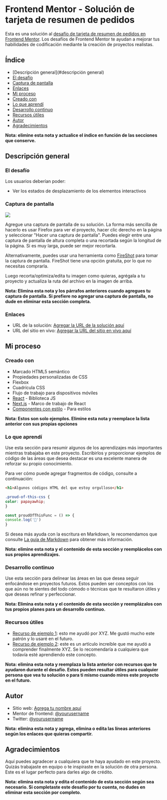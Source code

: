 # Frontend Mentor - Solución de tarjeta de resumen de pedidos

Esta es una solución al [desafío de tarjeta de resumen de pedidos en Frontend Mentor](https://www.frontendmentor.io/challenges/order-summary-component-QlPmajDUj). Los desafíos de Frontend Mentor te ayudan a mejorar tus habilidades de codificación mediante la creación de proyectos realistas.

## Índice

- [Descripción general](#descripción general)
- [El desafío](#el-desafío)
- [Captura de pantalla](#captura-de-pantalla)
- [Enlaces](#enlaces)
- [Mi proceso](#mi-proceso)
- [Creado con](#creada-con)
- [Lo que aprendí](#lo-que-aprendí)
- [Desarrollo continuo](#desarrollo-continuo)
- [Recursos útiles](#recursos-útiles)
- [Autor](#autor)
- [Agradecimientos](#agradecimientos)

**Nota: elimine esta nota y actualice el índice en función de las secciones que conserve.**

## Descripción general

### El desafío

Los usuarios deberían poder:

- Ver los estados de desplazamiento de los elementos interactivos

### Captura de pantalla

![](./screenshot.jpg)

Agregue una captura de pantalla de su solución. La forma más sencilla de hacerlo es usar Firefox para ver el proyecto, hacer clic derecho en la página y seleccionar "Hacer una captura de pantalla". Puedes elegir entre una captura de pantalla de altura completa o una recortada según la longitud de la página. Si es muy larga, puede ser mejor recortarla.

Alternativamente, puedes usar una herramienta como [FireShot](https://getfireshot.com/) para tomar la captura de pantalla. FireShot tiene una opción gratuita, por lo que no necesitas comprarla.

Luego recorta/optimiza/edita tu imagen como quieras, agrégala a tu proyecto y actualiza la ruta del archivo en la imagen de arriba.

**Nota: Elimina esta nota y los párrafos anteriores cuando agregues tu captura de pantalla. Si prefiere no agregar una captura de pantalla, no dude en eliminar esta sección completa.**

### Enlaces

- URL de la solución: [Agregar la URL de la solución aquí](https://your-solution-url.com)
- URL del sitio en vivo: [Agregar la URL del sitio en vivo aquí](https://your-live-site-url.com)

## Mi proceso

### Creado con

- Marcado HTML5 semántico
- Propiedades personalizadas de CSS
- Flexbox
- Cuadrícula CSS
- Flujo de trabajo para dispositivos móviles
- [React](https://reactjs.org/) - Biblioteca JS
- [Next.js](https://nextjs.org/) - Marco de trabajo de React
- [Componentes con estilo](https://styled-components.com/) - Para estilos

**Nota: Estos son solo ejemplos. Elimine esta nota y reemplace la lista anterior con sus propias opciones**

### Lo que aprendí

Use esta sección para resumir algunos de los aprendizajes más importantes mientras trabajaba en este proyecto. Escribirlos y proporcionar ejemplos de código de las áreas que desea destacar es una excelente manera de reforzar su propio conocimiento.

Para ver cómo puede agregar fragmentos de código, consulte a continuación:

```html
<h1>Algunos códigos HTML del que estoy orgulloso</h1>
```
```css
.proud-of-this-css {
color: papayawhip;
}
```
```js
const proudOfThisFunc = () => {
console.log('🎉')
}
```

Si desea más ayuda con la escritura en Markdown, le recomendamos que consulte [La guía de Markdown](https://www.markdownguide.org/) para obtener más información.

**Nota: elimine esta nota y el contenido de esta sección y reemplácelos con sus propios aprendizajes.**

### Desarrollo continuo

Use esta sección para delinear las áreas en las que desea seguir enfocándose en proyectos futuros. Estos pueden ser conceptos con los que aún no te sientes del todo cómodo o técnicas que te resultaron útiles y que deseas refinar y perfeccionar.

**Nota: Elimina esta nota y el contenido de esta sección y reemplázalos con tus propios planes para un desarrollo continuo.**

### Recursos útiles

- [Recurso de ejemplo 1](https://www.example.com): esto me ayudó por XYZ. Me gustó mucho este patrón y lo usaré en el futuro.
- [Recurso de ejemplo 2](https://www.example.com): este es un artículo increíble que me ayudó a comprender finalmente XYZ. Se lo recomendaría a cualquiera que todavía esté aprendiendo este concepto.

**Nota: elimina esta nota y reemplaza la lista anterior con recursos que te ayudaron durante el desafío. Estos pueden resultar útiles para cualquier persona que vea tu solución o para ti mismo cuando mires este proyecto en el futuro.**

## Autor

- Sitio web: [Agrega tu nombre aquí](https://www.your-site.com)
- Mentor de frontend: [@yourusername](https://www.frontendmentor.io/profile/yourusername)
- Twitter: [@yourusername](https://www.twitter.com/yourusername)

**Nota: elimina esta nota y agrega, elimina o edita las líneas anteriores según los enlaces que quieras compartir.**

## Agradecimientos

Aquí puedes agradecer a cualquiera que te haya ayudado en este proyecto. Quizás trabajaste en equipo o te inspiraste en la solución de otra persona. Este es el lugar perfecto para darles algo de crédito.

**Nota: elimina esta nota y edita el contenido de esta sección según sea necesario. Si completaste este desafío por tu cuenta, no dudes en eliminar esta sección por completo.**